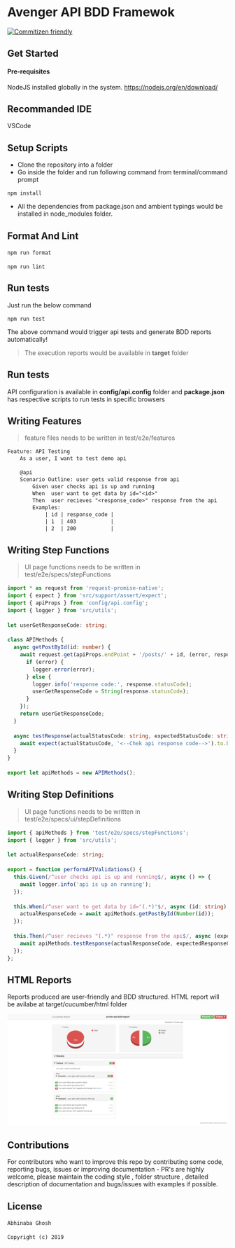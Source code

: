 # Avenger API BDD Framewok

[![Commitizen friendly](https://img.shields.io/badge/commitizen-friendly-brightgreen.svg)](http://commitizen.github.io/cz-cli/)

## Get Started

#### Pre-requisites

NodeJS installed globally in the system.
https://nodejs.org/en/download/

## Recommanded IDE

VSCode

## Setup Scripts

- Clone the repository into a folder
- Go inside the folder and run following command from terminal/command prompt

```
npm install
```

- All the dependencies from package.json and ambient typings would be installed in node_modules folder.

## Format And Lint

```
npm run format

npm run lint
```
## Run tests

Just run the below command

```
npm run test
```

The above command would trigger api tests and generate BDD reports automatically!

> The execution reports would be available in **target** folder


## Run tests

API configuration is available in **config/api.config** folder and **package.json** has respective scripts to run tests in specific browsers

## Writing Features

> feature files needs to be written in test/e2e/features

```
Feature: API Testing
    As a user, I want to test demo api

    @api
    Scenario Outline: user gets valid response from api
        Given user checks api is up and running
        When  user want to get data by id="<id>"
        Then  user recieves "<response_code>" response from the api
        Examples:
            | id | response_code |
            | 1  | 403           |
            | 2  | 200           |
```


## Writing Step Functions

> UI page functions needs to be written in test/e2e/specs/stepFunctions

```ts
import * as request from 'request-promise-native';
import { expect } from 'src/support/assert/expect';
import { apiProps } from 'config/api.config';
import { logger } from 'src/utils';

let userGetResponseCode: string;

class APIMethods {
  async getPostById(id: number) {
    await request.get(apiProps.endPoint + '/posts/' + id, (error, response) => {
      if (error) {
        logger.error(error);
      } else {
        logger.info('response code:', response.statusCode);
        userGetResponseCode = String(response.statusCode);
      }
    });
    return userGetResponseCode;
  }

  async testResponse(actualStatusCode: string, expectedStatusCode: string) {
    await expect(actualStatusCode, '<--Chek api response code-->').to.be.equal(expectedStatusCode);
  }
}

export let apiMethods = new APIMethods();

```

## Writing Step Definitions

> UI page functions needs to be written in test/e2e/specs/ui/stepDefinitions

```ts
import { apiMethods } from 'test/e2e/specs/stepFunctions';
import { logger } from 'src/utils';

let actualResponseCode: string;

export = function performAPIValidations() {
  this.Given(/^user checks api is up and running$/, async () => {
    await logger.info('api is up an running');
  });

  this.When(/^user want to get data by id="(.*)"$/, async (id: string) => {
    actualResponseCode = await apiMethods.getPostById(Number(id));
  });

  this.Then(/^user recieves "(.*)" response from the api$/, async (expectedResponseCode: string) => {
    await apiMethods.testResponse(actualResponseCode, expectedResponseCode);
  });
};

```


## HTML Reports

Reports produced are user-friendly and BDD structured. HTML report will be avilabe at target/cucumber/html folder

![cucumberreporterscreen](./docs/images/report.png)

## Contributions

For contributors who want to improve this repo by contributing some code, reporting bugs, issues or improving documentation - PR's are highly welcome, please maintain the coding style , folder structure , detailed description of documentation and bugs/issues with examples if possible.

## License

```
Abhinaba Ghosh

Copyright (c) 2019
```
